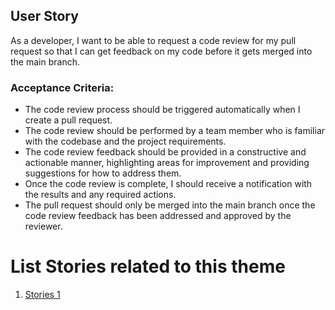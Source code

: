 ## User Story

As a developer, I want to be able to request a code review for my pull request so that I can get feedback on my code before it gets merged into the main branch.

### Acceptance Criteria:

- The code review process should be triggered automatically when I create a pull request.
- The code review should be performed by a team member who is familiar with the codebase and the project requirements.
- The code review feedback should be provided in a constructive and actionable manner, highlighting areas for improvement and providing suggestions for how to address them.
- Once the code review is complete, I should receive a notification with the results and any required actions.
- The pull request should only be merged into the main branch once the code review feedback has been addressed and approved by the reviewer.

# List Stories related to this theme
1. [Stories 1](documentation/templates/theme/initiatives/epics/stories/tasks/task_template.md)